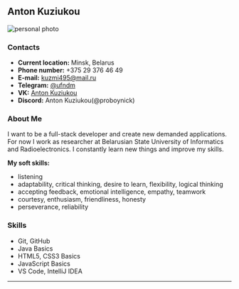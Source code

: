 ## Anton Kuziukou

![personal photo](https://avatars.githubusercontent.com/u/79600527?s=400&u=aaefaa75a1cdf66e7e09d9681ace0523dfcd067e&v=4)

### Contacts

- **Current location:** Minsk, Belarus
- **Phone number:** +375 29 376 46 49
- **E-mail:** kuzmi495@mail.ru
- **Telegram:** [@ufndm](t.me/ufndm)
- **VK:** [Anton Kuziukou](https://vk.com/kuz_you_cow)
- **Discord:** Anton Kuziukou(@proboynick)

### About Me

I want to be a full-stack developer and create new demanded applications. For now I work as researcher at Belarusian State University of Informatics and Radioelectronics. I constantly learn new things and improve my skills.

**My soft skills:**

- listening
- adaptability, critical thinking, desire to learn, flexibility, logical thinking
- accepting feedback, emotional intelligence, empathy, teamwork
- courtesy, enthusiasm, friendliness, honesty
- perseverance, reliability

### Skills

- Git, GitHub
- Java Basics
- HTML5, CSS3 Basics
- JavaScript Basics
- VS Code, IntelliJ IDEA

---
